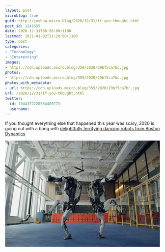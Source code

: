 ```yaml
---
layout: post
microblog: true
guid: http://joshua.micro.blog/2020/12/31/if-you-thought.html
post_id: 1241655
date: 2020-12-31T06:58:00+1100
lastmod: 2021-01-02T21:20:00+1100
type: post
categories:
- "Technology"
- "Interesting"
images:
- https://cdn.uploads.micro.blog/359/2020/29bf5ca7bc.jpg
photos:
- https://cdn.uploads.micro.blog/359/2020/29bf5ca7bc.jpg
photos_with_metadata:
- url: https://cdn.uploads.micro.blog/359/2020/29bf5ca7bc.jpg
url: /2020/12/31/if-you-thought.html
twitter:
  id: 1344372220584480773
  username: 
---
```

If you thought everything else that happened this year was scary, 2020 is going out with a bang with [delightfully terrifying dancing robots from Boston Dynamics](https://youtu.be/fn3KWM1kuAw)

<img src="uploads/2020/29bf5ca7bc.jpg" width="600" height="346" alt="" />
